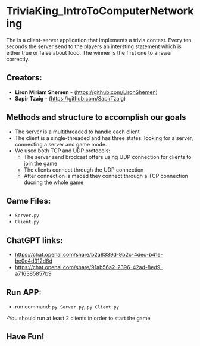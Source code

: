 # TriviaKing_IntroToComputerNetworking

The is a client-server application that implements a trivia contest.
Every ten seconds the server send to the players an intersting statement which is either true or false about food.
The winner is the first one to answer correctly.


## Creators:
* **Liron Miriam Shemen** - (https://github.com/LironShemen)
* **Sapir Tzaig** - (https://github.com/SapirTzaig)

## Methods and structure to accomplish our goals
- The server is a multithreaded to handle each client
- The client is a single-threaded and has three states: looking for a server, connecting a server and game mode.
- We used both TCP and UDP protocols:
  - The server send brodcast offers using UDP connection for clients to join the game
  - The clients connect through the UDP connection
  - After connection is maded they connect through a TCP connection ducring the whole game


## Game Files:

- `Server.py`
- `Client.py`

## ChatGPT links:
- https://chat.openai.com/share/b2a8339d-9b2c-4dec-b41e-be0e4d312d6d
- https://chat.openai.com/share/91ab56a2-2396-42ad-8ed9-a716385857b9

## Run APP:
- run command: `py Server.py`, `py Client.py`

-You should run at least 2 clients in order to start the game

## Have Fun!
